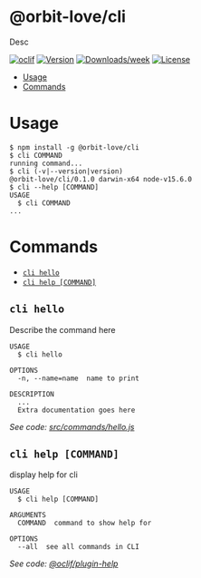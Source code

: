 @orbit-love/cli
===============

Desc

[![oclif](https://img.shields.io/badge/cli-oclif-brightgreen.svg)](https://oclif.io)
[![Version](https://img.shields.io/npm/v/@orbit-love/cli.svg)](https://npmjs.org/package/@orbit-love/cli)
[![Downloads/week](https://img.shields.io/npm/dw/@orbit-love/cli.svg)](https://npmjs.org/package/@orbit-love/cli)
[![License](https://img.shields.io/npm/l/@orbit-love/cli.svg)](https://github.com/phazonoverload/cli/blob/master/package.json)

<!-- toc -->
* [Usage](#usage)
* [Commands](#commands)
<!-- tocstop -->
# Usage
<!-- usage -->
```sh-session
$ npm install -g @orbit-love/cli
$ cli COMMAND
running command...
$ cli (-v|--version|version)
@orbit-love/cli/0.1.0 darwin-x64 node-v15.6.0
$ cli --help [COMMAND]
USAGE
  $ cli COMMAND
...
```
<!-- usagestop -->
# Commands
<!-- commands -->
* [`cli hello`](#cli-hello)
* [`cli help [COMMAND]`](#cli-help-command)

## `cli hello`

Describe the command here

```
USAGE
  $ cli hello

OPTIONS
  -n, --name=name  name to print

DESCRIPTION
  ...
  Extra documentation goes here
```

_See code: [src/commands/hello.js](https://github.com/phazonoverload/cli/blob/v0.1.0/src/commands/hello.js)_

## `cli help [COMMAND]`

display help for cli

```
USAGE
  $ cli help [COMMAND]

ARGUMENTS
  COMMAND  command to show help for

OPTIONS
  --all  see all commands in CLI
```

_See code: [@oclif/plugin-help](https://github.com/oclif/plugin-help/blob/v3.2.2/src/commands/help.ts)_
<!-- commandsstop -->

